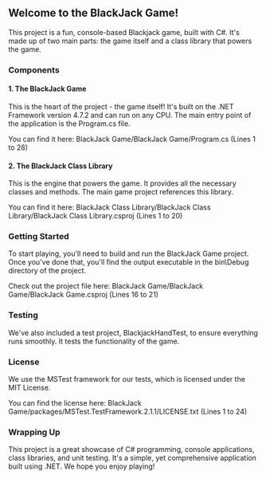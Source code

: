 ## Welcome to the BlackJack Game!

This project is a fun, console-based Blackjack game, built with C#. It's made up of two main parts: the game itself and a class library that powers the game.

### Components

#### 1. The BlackJack Game

This is the heart of the project - the game itself! It's built on the .NET Framework version 4.7.2 and can run on any CPU. The main entry point of the application is the Program.cs file.

You can find it here: BlackJack Game/BlackJack Game/Program.cs (Lines 1 to 28)

#### 2. The BlackJack Class Library

This is the engine that powers the game. It provides all the necessary classes and methods. The main game project references this library.

You can find it here: BlackJack Class Library/BlackJack Class Library/BlackJack Class Library.csproj (Lines 1 to 20)

### Getting Started

To start playing, you'll need to build and run the BlackJack Game project. Once you've done that, you'll find the output executable in the bin\Debug directory of the project.

Check out the project file here: BlackJack Game/BlackJack Game/BlackJack Game.csproj (Lines 16 to 21)

### Testing

We've also included a test project, BlackjackHandTest, to ensure everything runs smoothly. It tests the functionality of the game.

### License

We use the MSTest framework for our tests, which is licensed under the MIT License.

You can find the license here: BlackJack Game/packages/MSTest.TestFramework.2.1.1/LICENSE.txt (Lines 1 to 24)

### Wrapping Up

This project is a great showcase of C# programming, console applications, class libraries, and unit testing. It's a simple, yet comprehensive application built using .NET. We hope you enjoy playing!
